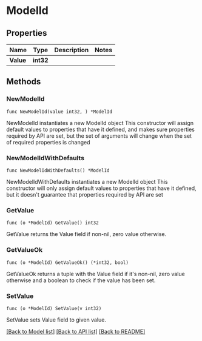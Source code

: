 # ModelId

## Properties

Name | Type | Description | Notes
------------ | ------------- | ------------- | -------------
**Value** | **int32** |  | 

## Methods

### NewModelId

`func NewModelId(value int32, ) *ModelId`

NewModelId instantiates a new ModelId object
This constructor will assign default values to properties that have it defined,
and makes sure properties required by API are set, but the set of arguments
will change when the set of required properties is changed

### NewModelIdWithDefaults

`func NewModelIdWithDefaults() *ModelId`

NewModelIdWithDefaults instantiates a new ModelId object
This constructor will only assign default values to properties that have it defined,
but it doesn't guarantee that properties required by API are set

### GetValue

`func (o *ModelId) GetValue() int32`

GetValue returns the Value field if non-nil, zero value otherwise.

### GetValueOk

`func (o *ModelId) GetValueOk() (*int32, bool)`

GetValueOk returns a tuple with the Value field if it's non-nil, zero value otherwise
and a boolean to check if the value has been set.

### SetValue

`func (o *ModelId) SetValue(v int32)`

SetValue sets Value field to given value.



[[Back to Model list]](../README.md#documentation-for-models) [[Back to API list]](../README.md#documentation-for-api-endpoints) [[Back to README]](../README.md)


